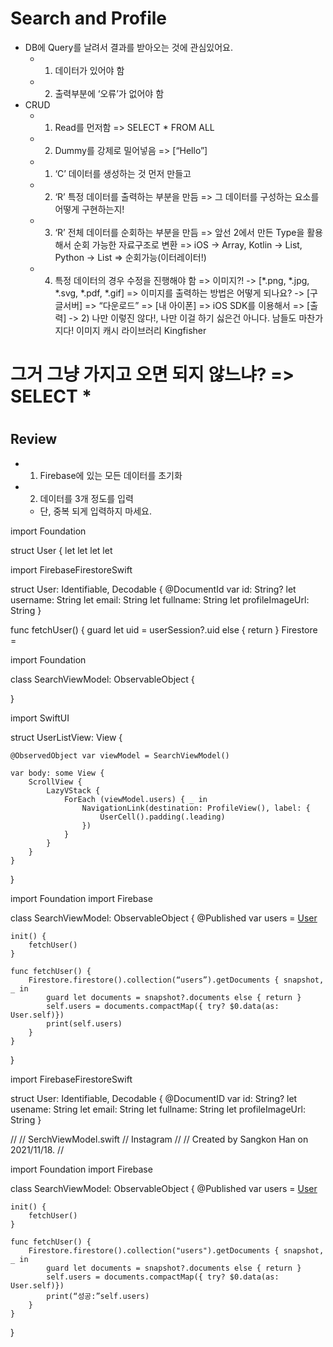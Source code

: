 # Search and Profile
- DB에 Query를 날려서 결과를 받아오는 것에 관심있어요.
    - 1) 데이터가 있어야 함
    - 2) 출력부분에 ‘오류’가 없어야 함
- CRUD
    - 1) Read를 먼저함 => SELECT * FROM ALL
    - 2) Dummy를 강제로 밀어넣음 => [“Hello”]

    - 1) ‘C’ 데이터를 생성하는 것 먼저 만들고
    - 2) ‘R’ 특정 데이터를 출력하는 부분을 만듬
		=> 그 데이터를 구성하는 요소를 어떻게 구현하는지!
    - 3) ‘R’ 전체 데이터를 순회하는 부분을 만듬
		=> 앞선 2에서 만든 Type을 활용해서 순회 가능한 자료구조로 변환
		=> iOS -> Array, Kotlin -> List, Python -> List
		=> 순회가능(이터레이터!)
    - 4) 특정 데이터의 경우 수정을 진행해야 함
		=> 이미지?! -> [*.png, *.jpg, *.svg, *.pdf, *.gif]
		=> 이미지를 출력하는 방법은 어떻게 되나요?
		 -> [구글서버] => “다운로드” => [내 아이폰] => iOS SDK를 이용해서 => [출력]
		 -> 2) 나만 이렇진 않다!, 나만 이걸 하기 싫은건 아니다. 남들도 마찬가지다!
			이미지 캐시 라이브러리 Kingfisher

# 그거 그냥 가지고 오면 되지 않느냐? => SELECT * 

#

## Review
- 1) Firebase에 있는 모든 데이터를 초기화
- 2) 데이터를 3개 정도를 입력
    - 단, 중복 되게 입력하지 마세요. 

import Foundation

struct User {
	let 
	let 
	let 
	let 

import FirebaseFirestoreSwift

struct User: Identifiable, Decodable {
	@DocumentId var id: String?
	let username: String
	let email: String
	let fullname: String
	let profileImageUrl: String
}

func fetchUser() {
	guard let uid = userSession?.uid else { return }
	Firestore = 

import Foundation

class SearchViewModel: ObservableObject {

}

import SwiftUI

struct UserListView: View {
	
	@ObservedObject var viewModel = SearchViewModel()

	var body: some View {
		ScrollView {
			LazyVStack {
				ForEach (viewModel.users) { _ in
					NavigationLink(destination: ProfileView(), label: {
						UserCell().padding(.leading)
					})
				}
			}
		}
	}
}

import Foundation
import Firebase

class SearchViewModel: ObservableObject {
	@Published var users = [User]()
	
	init() {
		fetchUser()
	}

	func fetchUser() {
		Firestore.firestore().collection(“users”).getDocuments { snapshot, _ in 
			guard let documents = snapshot?.documents else { return }
			self.users = documents.compactMap({ try? $0.data(as: User.self)})
			print(self.users)
		}
	}
}

import FirebaseFirestoreSwift

struct User: Identifiable, Decodable {
    @DocumentID var id: String?
    let usename: String
    let email: String
    let fullname: String
    let profileImageUrl: String
}

//
//  SerchViewModel.swift
//  Instagram
//
//  Created by Sangkon Han on 2021/11/18.
//

import Foundation
import Firebase

class SearchViewModel: ObservableObject {
    @Published var users = [User]()
    
    init() {
        fetchUser()
    }
    
    func fetchUser() {
        Firestore.firestore().collection("users").getDocuments { snapshot, _ in
            guard let documents = snapshot?.documents else { return }
            self.users = documents.compactMap({ try? $0.data(as: User.self)})        
            print(“성공:”self.users)
        }
    }
    
}
